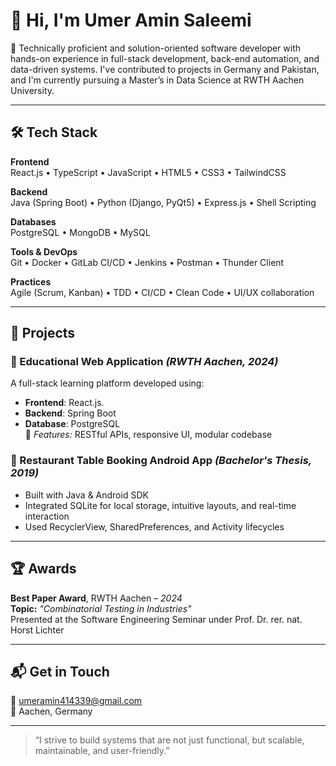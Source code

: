 # 👋 Hi, I'm Umer Amin Saleemi

🎯 Technically proficient and solution-oriented software developer with hands-on experience in full-stack development, back-end automation, and data-driven systems. I've contributed to projects in Germany and Pakistan, and I'm currently pursuing a Master’s in Data Science at RWTH Aachen University.

---

## 🛠 Tech Stack

**Frontend**  
React.js • TypeScript • JavaScript • HTML5 • CSS3 • TailwindCSS

**Backend**  
Java (Spring Boot) • Python (Django, PyQt5) • Express.js • Shell Scripting

**Databases**  
PostgreSQL • MongoDB • MySQL

**Tools & DevOps**  
Git • Docker • GitLab CI/CD • Jenkins • Postman • Thunder Client

**Practices**  
Agile (Scrum, Kanban) • TDD • CI/CD • Clean Code • UI/UX collaboration

---

## 🚀 Projects

### 🔷 Educational Web Application *(RWTH Aachen, 2024)*
A full-stack learning platform developed using:
- **Frontend**: React.js.
- **Backend**: Spring Boot
- **Database**: PostgreSQL  
📌 *Features:* RESTful APIs, responsive UI, modular codebase

### 🔷 Restaurant Table Booking Android App *(Bachelor's Thesis, 2019)*
- Built with Java & Android SDK
- Integrated SQLite for local storage, intuitive layouts, and real-time interaction
- Used RecyclerView, SharedPreferences, and Activity lifecycles

---

## 🏆 Awards

**Best Paper Award**, RWTH Aachen – *2024*  
**Topic:** *"Combinatorial Testing in Industries"*  
Presented at the Software Engineering Seminar under Prof. Dr. rer. nat. Horst Lichter

---

## 📬 Get in Touch

📧 umeramin414339@gmail.com  
📍 Aachen, Germany  


---

> “I strive to build systems that are not just functional, but scalable, maintainable, and user-friendly.”


